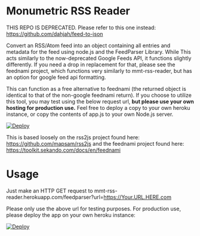 # Monumetric RSS Reader

THIS REPO IS DEPRECATED. Please refer to this one instead: https://github.com/dahjah/feed-to-json

Convert an RSS/Atom feed into an object containing all entries and metadata for the feed using node.js and the FeedParser Library. While This acts similarly to the now-deprecated Google Feeds API, it functions slightly differently. If you need a drop in replacement for that, please see the feednami project, which functions very similarly to mmt-rss-reader, but has an option for google feed api formatting.

This can function as a free alternative to feednami (the returned object is identical to that of the non-google feednami return). If you choose to utilize this tool, you may test using the below request url, **but please use your own hosting for production use.** Feel free to deploy a copy to your own heroku instance, or copy the contents of app.js to your own Node.js server.

[![Deploy](https://www.herokucdn.com/deploy/button.svg)](https://heroku.com/deploy)

This is based loosely on the rss2js project found here: https://github.com/mapsam/rss2js and the feednami project found here: https://toolkit.sekando.com/docs/en/feednami



# Usage

Just make an HTTP GET request to mmt-rss-reader.herokuapp.com/feedparser?url=https://Your.URL.HERE.com

Please only use the above url for testing purposes. For production use, please deploy the app on your own heroku instance:

[![Deploy](https://www.herokucdn.com/deploy/button.svg)](https://heroku.com/deploy)


